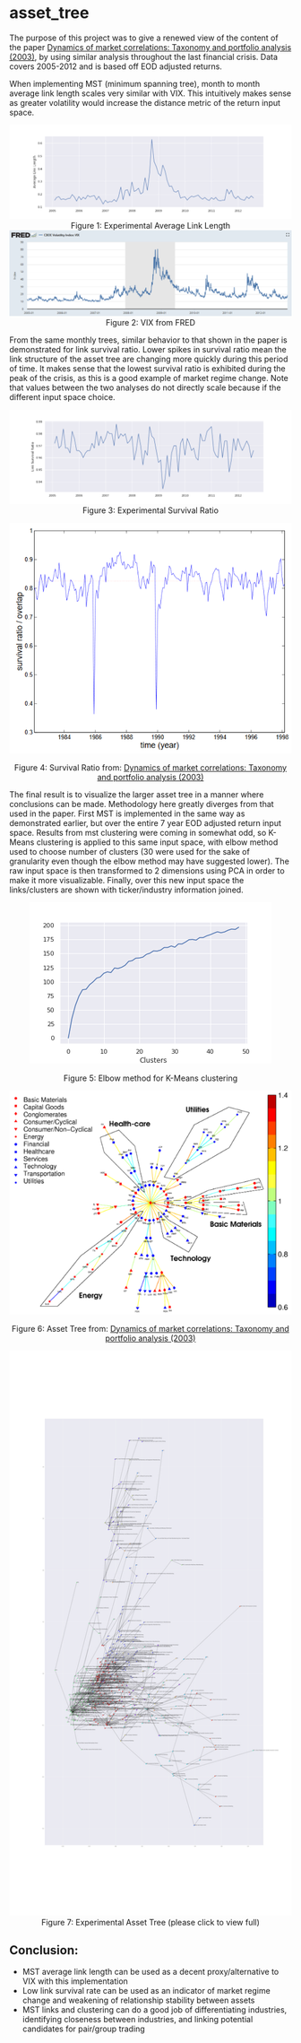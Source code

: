 # asset_tree

The purpose of this project was to give a renewed view of the content of the paper [Dynamics of market correlations: Taxonomy and portfolio analysis (2003)](https://arxiv.org/abs/cond-mat/0302546), by using similar analysis throughout the last financial crisis. Data covers 2005-2012 and is based off EOD adjusted returns.

When implementing MST (minimum spanning tree), month to month average link length scales very similar with VIX. This intuitively makes sense as greater volatility would increase the distance metric of the return input space.

<div align="center">
  
![alt text](https://github.com/kark23/asset_tree/blob/master/figs/link_l.png?raw=true)
Figure 1: Experimental Average Link Length
![alt text](https://github.com/kark23/asset_tree/blob/master/figs/vix.PNG?raw=true)
Figure 2: VIX from FRED

</div>

From the same monthly trees, similar behavior to that shown in the paper is demonstrated for link survival ratio. Lower spikes in survival ratio mean the link structure of the asset tree are changing more quickly during this period of time. It makes sense that the lowest survival ratio is exhibited during the peak of the crisis, as this is a good example of market regime change. Note that values between the two analyses do not directly scale because if the different input space choice.

<div align="center">
  
![alt text](https://github.com/kark23/asset_tree/blob/master/figs/surv.png?raw=true)
Figure 3: Experimental Survival Ratio

![alt text](https://github.com/kark23/asset_tree/blob/master/figs/surv_ratio.PNG?raw=true)

Figure 4: Survival Ratio from: [Dynamics of market correlations: Taxonomy and portfolio analysis (2003)](https://arxiv.org/abs/cond-mat/0302546)

</div>

The final result is to visualize the larger asset tree in a manner where conclusions can be made. Methodology here greatly diverges from that used in the paper. First MST is implemented in the same way as demonstrated earlier, but over the entire 7 year EOD adjusted return input space. Results from mst clustering were coming in somewhat odd, so K-Means clustering is applied to this same input space, with elbow method used to choose number of clusters (30 were used for the sake of granularity even though the elbow method may have suggested lower). The raw input space is then transformed to 2 dimensions using PCA in order to make it more visualizable. Finally, over this new input space the links/clusters are shown with ticker/industry information joined.

<div align="center">

![alt text](https://github.com/kark23/asset_tree/blob/master/figs/elbow.png?raw=true)

Figure 5: Elbow method for K-Means clustering

![alt text](https://github.com/kark23/asset_tree/blob/master/figs/topology_tree.PNG?raw=true)

Figure 6: Asset Tree from: [Dynamics of market correlations: Taxonomy and portfolio analysis (2003)](https://arxiv.org/abs/cond-mat/0302546)

![alt text](https://github.com/kark23/asset_tree/blob/master/figs/full_tree.jpg?raw=true)
Figure 7: Experimental Asset Tree (please click to view full)

</div>

## Conclusion:
* MST average link length can be used as a decent proxy/alternative to VIX with this implementation
* Low link survival rate can be used as an indicator of market regime change and weakening of relationship stability between assets
* MST links and clustering can do a good job of differentiating industries, identifying closeness between industries, and linking potential candidates for pair/group trading

